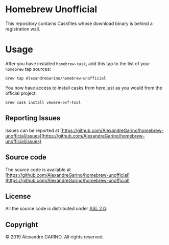 # Homebrew Unofficial

This repository contains Caskfiles whose download binary is behind a registration wall.

# Usage

After you have installed `homebrew-cask`, add this tap to the list of your `homebrew` tap sources:
```
brew tap AlexandreGarino/homebrew-unofficial
```

You now have access to install casks from here just as you would from the official project:
```
brew cask install vmware-ovf-tool
```

## Reporting Issues

Issues can be reported at [https://github.com/AlexandreGarino/homebrew-unofficial/issues](https://github.com/AlexandreGarino/homebrew-unofficial/issues)

## Source code

The source code is available at [https://github.com/AlexandreGarino/homebrew-unofficial](https://github.com/AlexandreGarino/homebrew-unofficial)

## License

All the source code is distributed under [ASL 2.0](LICENSE).

## Copyright

© 2019 Alexandre GARINO. All rights reserved.